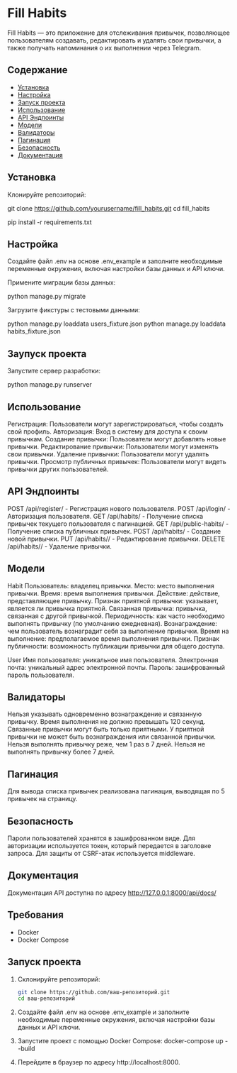 # Fill Habits

Fill Habits — это приложение для отслеживания привычек, позволяющее пользователям создавать, редактировать 
и удалять свои привычки, а также получать напоминания о их выполнении через Telegram.

## Содержание

- [Установка](#установка)
- [Настройка](#настройка)
- [Запуск проекта](#запуск-проекта)
- [Использование](#использование)
- [API Эндпоинты](#api-эндпоинты)
- [Модели](#модели)
- [Валидаторы](#валидаторы)
- [Пагинация](#пагинация)
- [Безопасность](#безопасность)
- [Документация](#документация)

## Установка

Клонируйте репозиторий:

   git clone https://github.com/yourusername/fill_habits.git
   cd fill_habits

   pip install -r requirements.txt
   

## Настройка

Создайте файл .env на основе .env_example и заполните необходимые переменные окружения, 
включая настройки базы данных и API ключи.

  Примените миграции базы данных:

   python manage.py migrate
   
   Загрузите фикстуры с тестовыми данными:

   python manage.py loaddata users_fixture.json
    python manage.py loaddata habits_fixture.json

## Заупуск проекта

  Запустите сервер разработки:


   python manage.py runserver

## Использование

Регистрация: Пользователи могут зарегистрироваться, чтобы создать свой профиль.
Авторизация: Вход в систему для доступа к своим привычкам.
Создание привычки: Пользователи могут добавлять новые привычки.
Редактирование привычки: Пользователи могут изменять свои привычки.
Удаление привычки: Пользователи могут удалять привычки.
Просмотр публичных привычек: Пользователи могут видеть привычки других пользователей.

## API Эндпоинты

POST /api/register/ - Регистрация нового пользователя.
POST /api/login/ - Авторизация пользователя.
GET /api/habits/ - Получение списка привычек текущего пользователя с пагинацией.
GET /api/public-habits/ - Получение списка публичных привычек.
POST /api/habits/ - Создание новой привычки.
PUT /api/habits/<id>/ - Редактирование привычки.
DELETE /api/habits/<id>/ - Удаление привычки.

## Модели
Habit
Пользователь: владелец привычки.
Место: место выполнения привычки.
Время: время выполнения привычки.
Действие: действие, представляющее привычку.
Признак приятной привычки: указывает, является ли привычка приятной.
Связанная привычка: привычка, связанная с другой привычкой.
Периодичность: как часто необходимо выполнять привычку (по умолчанию ежедневная).
Вознаграждение: чем пользователь вознаградит себя за выполнение привычки.
Время на выполнение: предполагаемое время выполнения привычки.
Признак публичности: возможность публикации привычки для общего доступа.

User
Имя пользователя: уникальное имя пользователя.
Электронная почта: уникальный адрес электронной почты.
Пароль: зашифрованный пароль пользователя.

## Валидаторы

Нельзя указывать одновременно вознаграждение и связанную привычку.
Время выполнения не должно превышать 120 секунд.
Связанные привычки могут быть только приятными.
У приятной привычки не может быть вознаграждения или связанной привычки.
Нельзя выполнять привычку реже, чем 1 раз в 7 дней.
Нельзя не выполнять привычку более 7 дней.

## Пагинация

Для вывода списка привычек реализована пагинация, выводящая по 5 привычек на страницу.

## Безопасность

Пароли пользователей хранятся в зашифрованном виде.
Для авторизации используется токен, который передается в заголовке запроса.
Для защиты от CSRF-атак используется middleware.

## Документация

Документация API доступна по адресу http://127.0.0.1:8000/api/docs/


## Требования
- Docker
- Docker Compose

## Запуск проекта
1. Склонируйте репозиторий:
   ```bash
   git clone https://github.com/ваш-репозиторий.git
   cd ваш-репозиторий
   
2. Создайте файл .env на основе .env_example и заполните необходимые переменные окружения, 
  включая настройки базы данных и API ключи.
   
3. Запустите проект с помощью Docker Compose:
    docker-compose up --build

4. Перейдите в браузер по адресу http://localhost:8000.